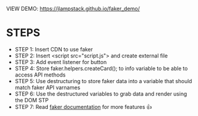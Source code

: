 VIEW DEMO: https://jlampstack.github.io/faker_demo/

# STEPS

- STEP 1: Insert CDN <link> to use faker
- STEP 2: Insert &lt;script src="script.js"&gt; and create external file
- STEP 3: Add event listener for button
- STEP 4: Store faker.helpers.createCard(); to info variable to be able to access API methods
- STEP 5: Use destructuring to store faker data into a variable that should match faker API varnames
- STEP 6: Use the destructured variables to grab data and render using the DOM
  STP
- STEP 7: Read [faker documentation](https://www.npmjs.com/package/faker) for more features 👍
